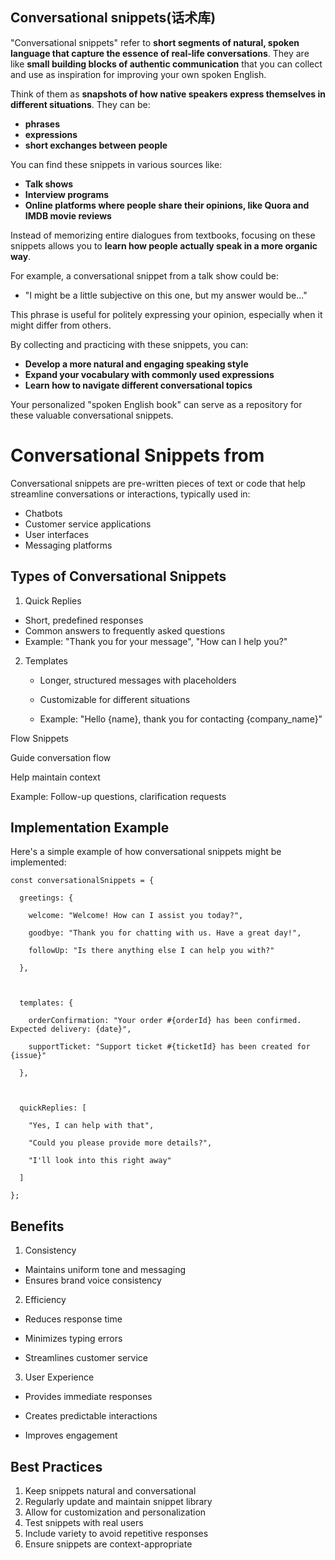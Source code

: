 ## Conversational snippets(话术库)

"Conversational snippets" refer to **short segments of natural, spoken language that capture the essence of real-life conversations**. They are like **small building blocks of authentic communication** that you can collect and use as inspiration for improving your own spoken English.

Think of them as **snapshots of how native speakers express themselves in different situations**. They can be:

- **phrases**
- **expressions**
- **short exchanges between people**

You can find these snippets in various sources like:

- **Talk shows**
- **Interview programs**
- **Online platforms where people share their opinions, like Quora and IMDB movie reviews**

Instead of memorizing entire dialogues from textbooks, focusing on these snippets allows you to **learn how people actually speak in a more organic way**.

For example, a conversational snippet from a talk show could be:

- "I might be a little subjective on this one, but my answer would be..."

This phrase is useful for politely expressing your opinion, especially when it might differ from others.

By collecting and practicing with these snippets, you can:

- **Develop a more natural and engaging speaking style**
- **Expand your vocabulary with commonly used expressions**
- **Learn how to navigate different conversational topics**

Your personalized "spoken English book" can serve as a repository for these valuable conversational snippets.

# Conversational Snippets from 

Conversational snippets are pre-written pieces of text or code that help streamline conversations or interactions, typically used in:

* Chatbots
* Customer service applications
* User interfaces
* Messaging platforms

## Types of Conversational Snippets



1. Quick Replies

* Short, predefined responses
* Common answers to frequently asked questions
* Example: "Thank you for your message", "How can I help you?"

2. Templates

   * Longer, structured messages with placeholders

   * Customizable for different situations
   * Example: "Hello {name}, thank you for contacting {company_name}"

Flow Snippets

Guide conversation flow

Help maintain context

Example: Follow-up questions, clarification requests

## Implementation Example

Here's a simple example of how conversational snippets might be implemented:

```
const conversationalSnippets = {

  greetings: {

​    welcome: "Welcome! How can I assist you today?",

​    goodbye: "Thank you for chatting with us. Have a great day!",

​    followUp: "Is there anything else I can help you with?"

  },

  

  templates: {

​    orderConfirmation: "Your order #{orderId} has been confirmed. Expected delivery: {date}",

​    supportTicket: "Support ticket #{ticketId} has been created for {issue}"

  },

  

  quickReplies: [

​    "Yes, I can help with that",

​    "Could you please provide more details?",

​    "I'll look into this right away"

  ]

};
```



## Benefits

1. Consistency

* Maintains uniform tone and messaging
* Ensures brand voice consistency

2. Efficiency

* Reduces response time

* Minimizes typing errors

* Streamlines customer service

3. User Experience

* Provides immediate responses

* Creates predictable interactions

* Improves engagement

## Best Practices

1. Keep snippets natural and conversational
2. Regularly update and maintain snippet library
3. Allow for customization and personalization
4. Test snippets with real users
5. Include variety to avoid repetitive responses
6. Ensure snippets are context-appropriate



